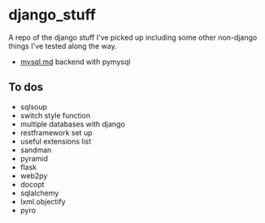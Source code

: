 # django_stuff
A repo of the django stuff I've picked up including some other non-django things I've tested along the way.

* [mysql.md](https://github.com/davidgillies/django_stuff/blob/master/mysql.md "mysql.md") backend with pymysql 

## To dos
* sqlsoup
* switch style function
* multiple databases with django
* restframework set up
* useful extensions list
* sandman
* pyramid
* flask
* web2py
* docopt
* sqlalchemy
* lxml.objectify
* pyro
